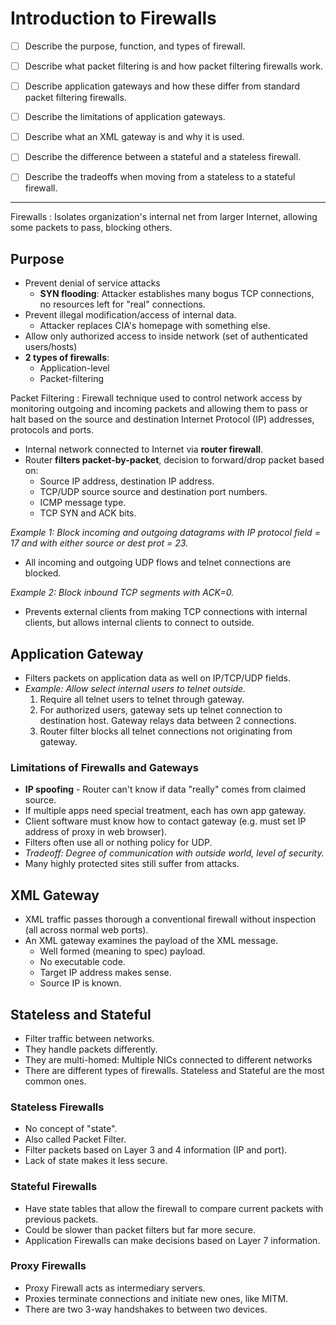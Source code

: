 
# Introduction to Firewalls

- [ ] Describe the purpose, function, and types of firewall.

- [ ] Describe what packet filtering is and how packet filtering firewalls work.

- [ ] Describe application gateways and how these differ from standard packet filtering firewalls.
- [ ] Describe the limitations of application gateways.

- [ ] Describe what an XML gateway is and why it is used.

- [ ] Describe the difference between a stateful and a stateless firewall.
- [ ] Describe the tradeoffs when moving from a stateless to a stateful firewall.

---

Firewalls
: Isolates organization's internal net from larger Internet, allowing some packets to pass, blocking others.

## Purpose

- Prevent denial of service attacks
  - **SYN flooding**: Attacker establishes many bogus TCP connections, no resources left for "real" connections.
- Prevent illegal modification/access of internal data.
  - Attacker replaces CIA's homepage with something else.
- Allow only authorized access to inside network (set of authenticated users/hosts)
- **2 types of firewalls**:
  - Application-level
  - Packet-filtering

Packet Filtering
: Firewall technique used to control network access by monitoring outgoing and incoming packets and allowing them to pass or halt based on the source and destination Internet Protocol (IP) addresses, protocols and ports.

- Internal network connected to Internet via **router firewall**.
- Router **filters packet-by-packet**, decision to forward/drop packet based on:
  - Source IP address, destination IP address.
  - TCP/UDP source source and destination port numbers.
  - ICMP message type.
  - TCP SYN and ACK bits.

*Example 1: Block incoming and outgoing datagrams with IP protocol field = 17 and with either source or dest prot = 23.*

- All incoming and outgoing UDP flows and telnet connections are blocked.

*Example 2: Block inbound TCP segments with ACK=0.*

- Prevents external clients from making TCP connections with internal clients, but allows internal clients to connect to outside.

## Application Gateway

- Filters packets on application data as well on IP/TCP/UDP fields.
- *Example: Allow select internal users to telnet outside.*
  1. Require all telnet users to telnet through gateway.
  2. For authorized users, gateway sets up telnet connection to destination host. Gateway relays data between 2 connections.
  3. Router filter blocks all telnet connections not originating from gateway.

### Limitations of Firewalls and Gateways

- **IP spoofing** - Router can't know if data "really" comes from claimed source.
- If multiple apps need special treatment, each has own app gateway.
- Client software must know how to contact gateway (e.g. must set IP address of proxy in web browser).
- Filters often use all or nothing policy for UDP.
- *Tradeoff: Degree of communication with outside world, level of security.*
- Many highly protected sites still suffer from attacks.

## XML Gateway

- XML traffic passes thorough a conventional firewall without inspection (all across normal web ports).
- An XML gateway examines the payload of the XML message.
  - Well formed (meaning to spec) payload.
  - No executable code.
  - Target IP address makes sense.
  - Source IP is known.

## Stateless and Stateful

- Filter traffic between networks.
- They handle packets differently.
- They are multi-homed: Multiple NICs connected to different networks
- There are different types of firewalls. Stateless and Stateful are the most common ones.

### Stateless Firewalls

- No concept of "state".
- Also called Packet Filter.
- Filter packets based on Layer 3 and 4 information (IP and port).
- Lack of state makes it less secure.

### Stateful Firewalls

- Have state tables that allow the firewall to compare current packets with previous packets.
- Could be slower than packet filters but far more secure.
- Application Firewalls can make decisions based on Layer 7 information.

### Proxy Firewalls

- Proxy Firewall acts as intermediary servers.
- Proxies terminate connections and initiate new ones, like MITM.
- There are two 3-way handshakes to between two devices.

